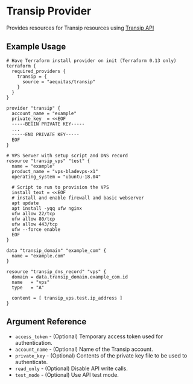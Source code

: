 # Transip Provider

Provides resources for Transip resources using [Transip API](https://www.transip.eu/transip/api/)

## Example Usage

```hcl
# Have Terraform install provider on init (Terraform 0.13 only)
terraform {
  required_providers {
    transip = {
      source = "aequitas/transip"
    }
  }
}

provider "transip" {
  account_name = "example"
  private_key  = <<EOF
  -----BEGIN PRIVATE KEY-----
  ...
  -----END PRIVATE KEY-----
  EOF
}

# VPS Server with setup script and DNS record
resource "transip_vps" "test" {
  name = "example"
  product_name = "vps-bladevps-x1"
  operating_system = "ubuntu-18.04"

  # Script to run to provision the VPS
  install_text = <<EOF
  # install and enable firewall and basic webserver
  apt update
  apt install -yqq ufw nginx
  ufw allow 22/tcp
  ufw allow 80/tcp
  ufw allow 443/tcp
  ufw --force enable
  EOF
}

data "transip_domain" "example_com" {
  name = "example.com"
}

resource "transip_dns_record" "vps" {
  domain = data.transip_domain.example_com.id
  name   = "vps"
  type   = "A"

  content = [ transip_vps.test.ip_address ]
}
```

## Argument Reference

* `access_token` - (Optional) Temporary access token used for authentication.
* `account_name` - (Optional) Name of the Transip account.
* `private_key` - (Optional) Contents of the private key file to be used to authenticate.
* `read_only` - (Optional) Disable API write calls.
* `test_mode` - (Optional) Use API test mode.